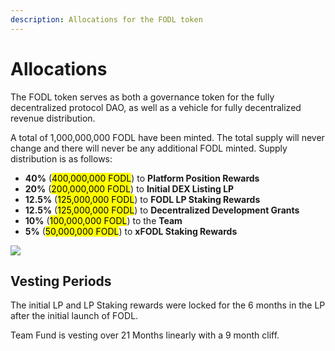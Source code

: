 ```yaml
---
description: Allocations for the FODL token
---
```


# Allocations

The FODL token serves as both a governance token for the fully decentralized protocol DAO, as well as a vehicle for fully decentralized revenue distribution.

A total of 1,000,000,000 FODL have been minted. The total supply will never change and there will never be any additional FODL minted. Supply distribution is as follows:

* **40%** (<mark style="background-color:yellow;">400,000,000 FODL</mark>) to **Platform Position Rewards**&#x20;
* **20%** (<mark style="background-color:yellow;">200,000,000 FODL</mark>) to **Initial DEX Listing LP**&#x20;
* **12.5%** (<mark style="background-color:yellow;">125,000,000 FODL</mark>) to **FODL LP Staking Rewards**&#x20;
* **12.5%** (<mark style="background-color:yellow;">125,000,000 FODL</mark>) to **Decentralized Development Grants**&#x20;
* **10%** (<mark style="background-color:yellow;">100,000,000 FODL</mark>) to the **Team**&#x20;
* **5%** (<mark style="background-color:yellow;">50,000,000 FODL</mark>) to **xFODL Staking Rewards**

![](https://lh3.googleusercontent.com/YmDioId49eEFynCEnFVwPTlZruqN6OzaZ45cXnjRHL\_E\_CUMsesg9bT1sMfickFmWy3Yh1DuluCqeRXlFRFPK0plw3MObf-jJFkaGpZfuoe6YYV5OmXVdDyU-P2AwcHmUVjSxRyjvNbgw\_tMTA)

## Vesting Periods&#x20;

The initial LP and LP Staking rewards were locked for the 6 months in the LP after the initial launch of FODL.

Team Fund is vesting over 21 Months linearly with a 9 month cliff.&#x20;
